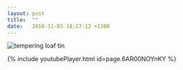 ```yaml
---
layout: post
title:  ""
date:   2016-11-03 18:27:12 +1300
---
```


![tempering loaf tin]({{site.url}}{{site.imageurl}}20161103_222724.jpg)

{% include youtubePlayer.html id=page.6AR00NOYnKY %}
